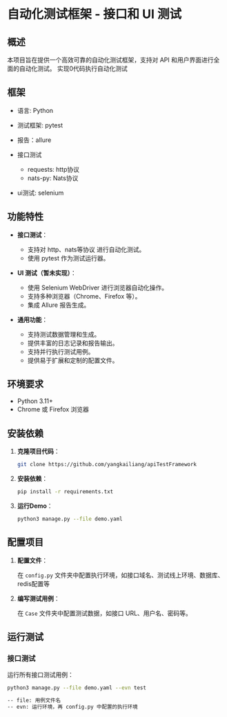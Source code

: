 # 自动化测试框架 - 接口和 UI 测试

## 概述

本项目旨在提供一个高效可靠的自动化测试框架，支持对 API 和用户界面进行全面的自动化测试。
实现0代码执行自动化测试

## 框架
- 语言: Python

- 测试框架: pytest
- 报告：allure
- 接口测试
    - requests: http协议
    - nats-py: Nats协议
- ui测试: selenium
  
## 功能特性

- **接口测试**：
    - 支持对 http、nats等协议 进行自动化测试。
    - 使用 pytest 作为测试运行器。

- **UI 测试（暂未实现）**：
    - 使用 Selenium WebDriver 进行浏览器自动化操作。
    - 支持多种浏览器（Chrome、Firefox 等）。
    - 集成 Allure 报告生成。

- **通用功能**：
    - 支持测试数据管理和生成。
    - 提供丰富的日志记录和报告输出。
    - 支持并行执行测试用例。
    - 提供易于扩展和定制的配置文件。

## 环境要求

- Python 3.11+
- Chrome 或 Firefox 浏览器

## 安装依赖

1. **克隆项目代码**：

    ```bash
    git clone https://github.com/yangkailiang/apiTestFramework
    
    ```

2. **安装依赖**：

    ```bash
    pip install -r requirements.txt
    ```
3. **运行Demo**：

    ```bash
    python3 manage.py --file demo.yaml
    ```

## 配置项目

1. **配置文件**：

   在 `config.py` 文件夹中配置执行环境，如接口域名、测试线上环境、数据库、redis配置等
2. **编写测试用例**：

   在 `Case` 文件夹中配置测试数据，如接口 URL、用户名、密码等。

## 运行测试

### 接口测试

运行所有接口测试用例：

```bash
python3 manage.py --file demo.yaml --evn test

-- file: 用例文件名
-- evn: 运行环境，再 config.py 中配置的执行环境
```
